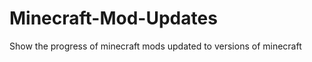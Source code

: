 Minecraft-Mod-Updates
=====================

Show the progress of minecraft mods updated to versions of minecraft
